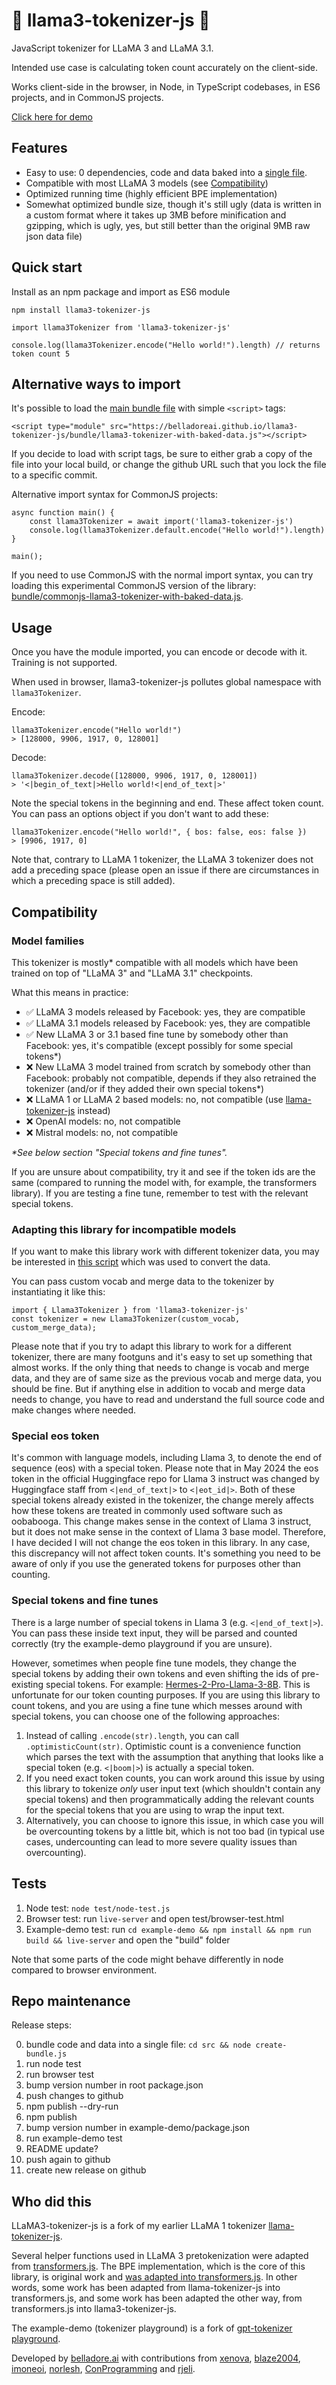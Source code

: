 # 🦙 llama3-tokenizer-js 🦙

JavaScript tokenizer for LLaMA 3 and LLaMA 3.1.

Intended use case is calculating token count accurately on the client-side.

Works client-side in the browser, in Node, in TypeScript codebases, in ES6 projects, and in CommonJS projects.

<a href="https://belladoreai.github.io/llama3-tokenizer-js/example-demo/build/">Click here for demo</a>

## Features

- Easy to use: 0 dependencies, code and data baked into a [single file](bundle/llama3-tokenizer-with-baked-data.js).
- Compatible with most LLaMA 3 models (see [Compatibility](#compatibility))
- Optimized running time (highly efficient BPE implementation)
- Somewhat optimized bundle size, though it's still ugly (data is written in a custom format where it takes up 3MB before minification and gzipping, which is ugly, yes, but still better than the original 9MB raw json data file)

## Quick start

Install as an npm package and import as ES6 module

```
npm install llama3-tokenizer-js
```

```
import llama3Tokenizer from 'llama3-tokenizer-js'

console.log(llama3Tokenizer.encode("Hello world!").length) // returns token count 5
```

## Alternative ways to import

It's possible to load the [main bundle file](bundle/llama3-tokenizer-with-baked-data.js) with simple `<script>` tags:

```
<script type="module" src="https://belladoreai.github.io/llama3-tokenizer-js/bundle/llama3-tokenizer-with-baked-data.js"></script>
```

If you decide to load with script tags, be sure to either grab a copy of the file into your local build, or change the github URL such that you lock the file to a specific commit.

Alternative import syntax for CommonJS projects:

```
async function main() {
    const llama3Tokenizer = await import('llama3-tokenizer-js')
    console.log(llama3Tokenizer.default.encode("Hello world!").length)
}

main();
```

If you need to use CommonJS with the normal import syntax, you can try loading this experimental CommonJS version of the library: [bundle/commonjs-llama3-tokenizer-with-baked-data.js](https://belladoreai.github.io/llama3-tokenizer-js/bundle/commonjs-llama3-tokenizer-with-baked-data.js).

## Usage

Once you have the module imported, you can encode or decode with it. Training is not supported.

When used in browser, llama3-tokenizer-js pollutes global namespace with `llama3Tokenizer`.

Encode:

```
llama3Tokenizer.encode("Hello world!")
> [128000, 9906, 1917, 0, 128001]
```

Decode:

```
llama3Tokenizer.decode([128000, 9906, 1917, 0, 128001])
> '<|begin_of_text|>Hello world!<|end_of_text|>'
```

Note the special tokens in the beginning and end. These affect token count. You can pass an options object if you don't want to add these:

```
llama3Tokenizer.encode("Hello world!", { bos: false, eos: false })
> [9906, 1917, 0]
```

Note that, contrary to LLaMA 1 tokenizer, the LLaMA 3 tokenizer does not add a preceding space (please open an issue if there are circumstances in which a preceding space is still added).

## Compatibility

### Model families

This tokenizer is mostly* compatible with all models which have been trained on top of "LLaMA 3" and "LLaMA 3.1" checkpoints.

What this means in practice:
- ✅ LLaMA 3 models released by Facebook: yes, they are compatible
- ✅ LLaMA 3.1 models released by Facebook: yes, they are compatible
- ✅ New LLaMA 3 or 3.1 based fine tune by somebody other than Facebook: yes, it's compatible (except possibly for some special tokens*)
- ❌ New LLaMA 3 model trained from scratch by somebody other than Facebook: probably not compatible, depends if they also retrained the tokenizer (and/or if they added their own special tokens*)
- ❌ LLaMA 1 or LLaMA 2 based models: no, not compatible (use [llama-tokenizer-js](https://github.com/belladoreai/llama-tokenizer-js) instead)
- ❌ OpenAI models: no, not compatible
- ❌ Mistral models: no, not compatible

_*See below section "Special tokens and fine tunes"._

If you are unsure about compatibility, try it and see if the token ids are the same (compared to running the model with, for example, the transformers library). If you are testing a fine tune, remember to test with the relevant special tokens.

### Adapting this library for incompatible models

If you want to make this library work with different tokenizer data, you may be interested in [this script](src/data-conversion.py) which was used to convert the data.

You can pass custom vocab and merge data to the tokenizer by instantiating it like this:

```
import { Llama3Tokenizer } from 'llama3-tokenizer-js'
const tokenizer = new Llama3Tokenizer(custom_vocab, custom_merge_data);
```

Please note that if you try to adapt this library to work for a different tokenizer, there are many footguns and it's easy to set up something that almost works. If the only thing that needs to change is vocab and merge data, and they are of same size as the previous vocab and merge data, you should be fine. But if anything else in addition to vocab and merge data needs to change, you have to read and understand the full source code and make changes where needed.

### Special eos token

It's common with language models, including Llama 3, to denote the end of sequence (eos) with a special token. Please note that in May 2024 the eos token in the official Huggingface repo for Llama 3 instruct was changed by Huggingface staff from `<|end_of_text|>` to `<|eot_id|>`. Both of these special tokens already existed in the tokenizer, the change merely affects how these tokens are treated in commonly used software such as oobabooga. This change makes sense in the context of Llama 3 instruct, but it does not make sense in the context of Llama 3 base model. Therefore, I have decided I will not change the eos token in this library. In any case, this discrepancy will not affect token counts. It's something you need to be aware of only if you use the generated tokens for purposes other than counting.

### Special tokens and fine tunes

There is a large number of special tokens in Llama 3 (e.g. `<|end_of_text|>`). You can pass these inside text input, they will be parsed and counted correctly (try the example-demo playground if you are unsure).

However, sometimes when people fine tune models, they change the special tokens by adding their own tokens and even shifting the ids of pre-existing special tokens. For example: [Hermes-2-Pro-Llama-3-8B](https://huggingface.co/NousResearch/Hermes-2-Pro-Llama-3-8B/blob/main/tokenizer_config.json). This is unfortunate for our token counting purposes. If you are using this library to count tokens, and you are using a fine tune which messes around with special tokens, you can choose one of the following approaches:

1) Instead of calling `.encode(str).length`, you can call `.optimisticCount(str)`. Optimistic count is a convenience function which parses the text with the assumption that anything that looks like a special token (e.g. `<|boom|>`) is actually a special token.
2) If you need exact token counts, you can work around this issue by using this library to tokenize _only_ user input text (which shouldn't contain any special tokens) and then programmatically adding the relevant counts for the special tokens that you are using to wrap the input text.
3) Alternatively, you can choose to ignore this issue, in which case you will be overcounting tokens by a little bit, which is not too bad (in typical use cases, undercounting can lead to more severe quality issues than overcounting).

## Tests

1. Node test: `node test/node-test.js`
2. Browser test: run `live-server` and open test/browser-test.html
4. Example-demo test: run `cd example-demo && npm install && npm run build && live-server` and open the "build" folder

Note that some parts of the code might behave differently in node compared to browser environment.

## Repo maintenance

Release steps:

0. bundle code and data into a single file: `cd src && node create-bundle.js`
1. run node test
2. run browser test
3. bump version number in root package.json
4. push changes to github
5. npm publish --dry-run
6. npm publish
7. bump version number in example-demo/package.json
10. run example-demo test
11. README update?
12. push again to github
13. create new release on github

## Who did this

LLaMA3-tokenizer-js is a fork of my earlier LLaMA 1 tokenizer [llama-tokenizer-js](https://github.com/belladoreai/llama-tokenizer-js).

Several helper functions used in LLaMA 3 pretokenization were adapted from [transformers.js](https://github.com/xenova/transformers.js). The BPE implementation, which is the core of this library, is original work and [was adapted into transformers.js](https://github.com/belladoreai/llama-tokenizer-js/issues/9). In other words, some work has been adapted from llama-tokenizer-js into transformers.js, and some work has been adapted the other way, from transformers.js into llama3-tokenizer-js.

The example-demo (tokenizer playground) is a fork of [gpt-tokenizer playground](https://github.com/niieani/gpt-tokenizer).

Developed by [belladore.ai](https://belladore.ai) with contributions from [xenova](https://github.com/xenova), [blaze2004](https://github.com/blaze2004), [imoneoi](https://github.com/imoneoi), [norlesh](https://github.com/norlesh), [ConProgramming](https://github.com/ConProgramming) and [rjeli](https://github.com/rjeli).